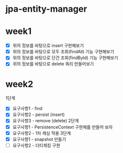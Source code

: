 # jpa-entity-manager

# week1

- [X] 위의 정보를 바탕으로 insert 구현해보기
- [X] 위의 정보를 바탕으로 모두 조회(findAll) 기능 구현해보기
- [X] 위의 정보를 바탕으로 단건 조회(findById) 기능 구현해보기
- [X] 위의 정보를 바탕으로 delete 쿼리 만들어보기

# week2

1단계

- [X] 요구사항1 - find
- [X] 요구사항2 - persist (insert)
- [X] 요구사항3 - remove (delete)
  2단계
- [X] 요구사항1 - PersistenceContext 구현체를 만들어 보자
- [X] 요구사항2 - 1차 캐싱 적용
  3단계
- [X] 요구사항1 - snapshot 만들기
- [ ] 요구사항2 - 더티체킹 구현
